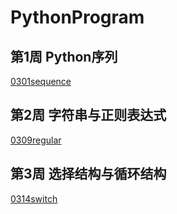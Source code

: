 # PythonProgram
## 第1周 Python序列
[0301sequence](0301sequence)
## 第2周 字符串与正则表达式
[0309regular](0309regular)
## 第3周 选择结构与循环结构
[0314switch](0314switch)